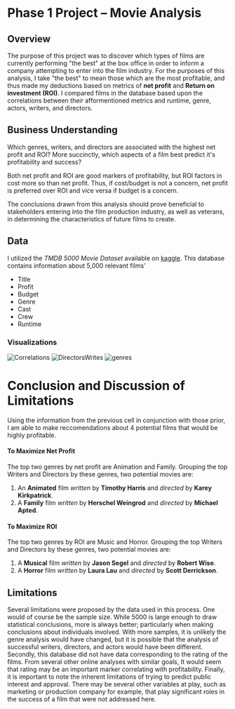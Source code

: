 # Phase 1 Project – Movie Analysis

## Overview
The purpose of this project was to discover which types of films are currently performing "the best" at the box office in order to inform a company attempting to enter into the film industry. For the purposes of this analysis, I take "the best" to mean those which are the most profitable, and thus made my deductions based on metrics of **net profit** and **Return on investment (ROI)**. I compared films in the database based upon the correlations between their afformentioned metrics and runtime, genre, actors, writers, and directors.

## Business Understanding
Which genres, writers, and directors are associated with the highest net profit and ROI?  More succinctly, which aspects of a film best predict it's profitability and success?

Both net profit and ROI are good markers of profitability, but ROI factors in cost more so than net profit. Thus, if cost/budget is not a concern, net profit is preferred over ROI and vice versa if budget is a concern.

The conclusions drawn from this analysis should prove beneficial to stakeholders entering into the film production industry, as well as veterans, in determining the characteristics of future films to create.

## Data
I utilized the *TMDB 5000 Movie Dataset* available on [kaggle](https://www.kaggle.com/datasets/tmdb/tmdb-movie-metadata).
This database contains information about 5,000 relevant films'
- Title
- Profit
- Budget
- Genre
- Cast
- Crew
- Runtime

### Visualizations
![Correlations](https://user-images.githubusercontent.com/63984796/192377124-5c149d70-80a6-4604-b7f8-7af50d49e5c5.png)
![DirectorsWrites](https://user-images.githubusercontent.com/63984796/192377130-1040fff3-f9a1-445e-8eaf-539cbd83c426.png)
![genres](https://user-images.githubusercontent.com/63984796/192377131-8276313c-caeb-412e-8dbe-0454a6246ca6.png)


# Conclusion and Discussion of Limitations

Using the information from the previous cell in conjunction with those prior, I am able to make reccomendations about 4 potential films that would be highly profitable.

#### To Maximize Net Profit
The top two genres by net profit are Animation and Family. Grouping the top Writers and Directors by these genres, two potential movies are:
1. An **Animated** film *written* by **Timothy Harris** and *directed* by **Karey Kirkpatrick**.
2. A **Family** film *written* by **Herschel Weingrod** and *directed* by **Michael Apted**.

#### To Maximize ROI
The top two genres by ROI are Music and Horror. Grouping the top Writers and Directors by these genres, two potential movies are:
1. A **Musical** film *written* by **Jason Segel** and *directed* by **Robert Wise**.
2. A **Horror** film *written* by **Laura Lau** and *directed* by **Scott Derrickson**.

## Limitations
Several limitations were proposed by the data used in this process. One would of course be the sample size. While 5000 is large enough to draw statistical conclusions, more is always better; particularly when making conclusions about individuals involved. With more samples, it is unlikely the genre analysis would have changed, but it is possible that the analysis of successful writers, directors, and actors would have been different. Secondly, this database did not have data corresponding to the rating of the films. From several other online analyses with similar goals, It would seem that rating may be an important marker correlating with profitability. Finally, it is important to note the inherent limitations of trying to predict public interest and approval. There may be several other variables at play, such as marketing or production company for example, that play significant roles in the success of a film that were not addressed here.

